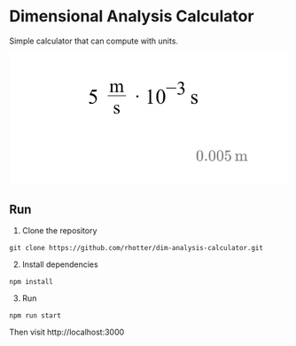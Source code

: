 # Dimensional Analysis Calculator

Simple calculator that can compute with units.

![demo](demo.png)

## Run
1. Clone the repository
```
git clone https://github.com/rhotter/dim-analysis-calculator.git
```
2. Install dependencies
```
npm install
```
3. Run
```
npm run start
```
Then visit http://localhost:3000
